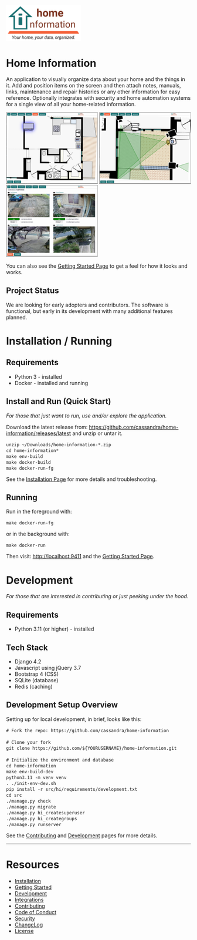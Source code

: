 <img src="src/hi/static/img/hi-logo-w-tagline-197x96.png" alt="Home Information Logo" width="204">

# Home Information

An application to visually organize data about your home and the things in it. Add and position items on the screen and then attach notes, manuals, links, maintenance and repair histories or any other information for easy reference. Optionally integrates with security and home automation systems for a single view of all your home-related information.

<img src="docs/img/screenshot-kitchen.png" alt="Kitchen Example" width="250"> <img src="docs/img/screenshot-security.png" alt="Security Example" width="250"> <img src="docs/img/screenshot-cameras.png" alt="Camera Example" width="250">

You can also see the [Getting Started Page](docs/GettingStarted.md) to get a feel for how it looks and works.

## Project Status

We are looking for early adopters and contributors. The software is functional, but early in its development with many additional features planned.

# Installation / Running

## Requirements

- Python 3 - installed
- Docker - installed and running

## Install and Run (Quick Start)

_For those that just want to run, use and/or explore the application._

Download the latest release from: https://github.com/cassandra/home-information/releases/latest and unzip or untar it.
``` shell
unzip ~/Downloads/home-information-*.zip 
cd home-information*
make env-build
make docker-build
make docker-run-fg
```
See the [Installation Page](docs/Installation.md) for more details and troubleshooting.

## Running

Run in the foreground with:
``` shell
make docker-run-fg
```
or in the background with:
``` shell
make docker-run
```

Then visit: [http://localhost:9411](http://localhost:9411) and the [Getting Started Page](docs/GettingStarted.md).

# Development

_For those that are interested in contributing or just peeking under the hood._

## Requirements

- Python 3.11 (or higher) - installed

## Tech Stack

- Django 4.2
- Javascript using jQuery 3.7
- Bootstrap 4 (CSS)
- SQLite (database)
- Redis (caching)

## Development Setup Overview

Setting up for local development, in brief, looks like this:
``` shell
# Fork the repo: https://github.com/cassandra/home-information

# Clone your fork
git clone https://github.com/${YOURUSERNAME}/home-information.git

# Initialize the environment and database
cd home-information
make env-build-dev
python3.11 -m venv venv
. ./init-env-dev.sh
pip install -r src/hi/requirements/development.txt
cd src
./manage.py check
./manage.py migrate
./manage.py hi_createsuperuser
./manage.py hi_creategroups
./manage.py runserver
```

See the [Contributing](CONTRIBUTING.md) and [Development](docs/Development.md) pages for more details.

---

# Resources

- [Installation](docs/Installation.md)
- [Getting Started](docs/GettingStarted.md)
- [Development](docs/Development.md)
- [Integrations](docs/Integrations.md)
- [Contributing](CONTRIBUTING.md)
- [Code of Conduct](CODE_OF_CONDUCT.md)
- [Security](SECURITY.md)
- [ChangeLog](CHANGELOG.md)
- [License](LICENSE.md)
